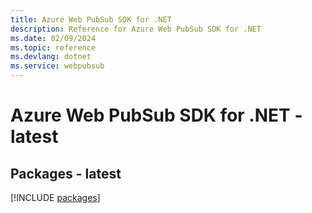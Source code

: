 ```yaml
---
title: Azure Web PubSub SDK for .NET
description: Reference for Azure Web PubSub SDK for .NET
ms.date: 02/09/2024
ms.topic: reference
ms.devlang: dotnet
ms.service: webpubsub
---
```

# Azure Web PubSub SDK for .NET - latest
## Packages - latest
[!INCLUDE [packages](web-pubsub-index.md)]